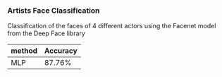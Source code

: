 ### Artists Face Classification

Classification of the faces of 4 different actors using the Facenet model from the Deep Face library

method | Accuracy 
--- | --- 
MLP | 87.76% 
